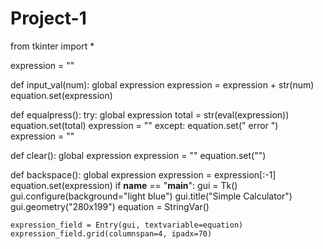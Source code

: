 # Project-1
from tkinter import *

expression = ""

def input_val(num):
  global expression
  expression = expression + str(num)
  equation.set(expression)
  
def equalpress():
  try:
    global expression
    total = str(eval(expression))
		equation.set(total)
    expression = ""
  except:
    equation.set(" error ")
		expression = ""
    
def clear():
	global expression
	expression = ""
	equation.set("")

def backspace():
	global expression
	expression = expression[:-1]
	equation.set(expression)
if __name__ == "__main__":
	gui = Tk()
	gui.configure(background="light blue")
	gui.title("Simple Calculator")
	gui.geometry("280x199")
	equation = StringVar()

	expression_field = Entry(gui, textvariable=equation)
	expression_field.grid(columnspan=4, ipadx=70)
